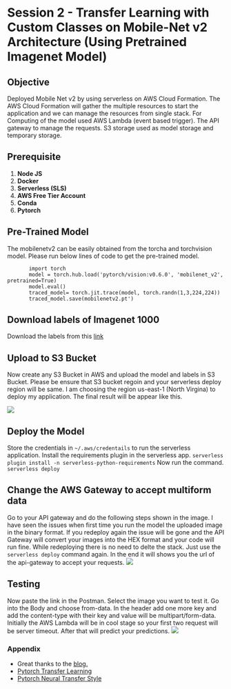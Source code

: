 # Session 2 - Transfer Learning with Custom Classes on Mobile-Net v2 Architecture (Using Pretrained Imagenet Model)

## Objective
Deployed Mobile Net v2 by using serverless on AWS Cloud Formation. The AWS Cloud Formation will gather the multiple resources to start the application and we can manage the resources from single stack. For Computing of the model used AWS Lambda (event based trigger). The API gateway to manage the requests. S3 storage used as model storage and temporary storage.

## Prerequisite
1.  **Node JS** 
2.  **Docker**
3.  **Serverless (SLS)** 
4.  **AWS Free Tier Account**
5.  **Conda**
6.  **Pytorch**

## Pre-Trained Model
The mobilenetv2 can be easily obtained from the torcha and torchvision model. Please run below lines of code to get the pre-trained model.

           import torch
           model = torch.hub.load('pytorch/vision:v0.6.0', 'mobilenet_v2', pretrained=True)
           model.eval()
           traced_model= torch.jit.trace(model, torch.randn(1,3,224,224))
           traced_model.save(mobilenetv2.pt')
 
 ## Download labels of Imagenet 1000
 Download the labels from this [link](https://gist.github.com/yrevar/942d3a0ac09ec9e5eb3a)
 
 ## Upload to S3 Bucket
 Now create any S3 Bucket in AWS and upload the model and labels in S3 Bucket. Please be ensure that S3 bucket regoin and your serverless deploy region will be same. I am choosing the region us-east-1 (North Virgina) to deploy my application. The final result will be appear like this.
 
<img src="S3.jpg"> 

## Deploy the Model
Store the credentials in `~/.aws/credentails` to run the serverless application. Install the requirements plugin in the serverless app.
      `serverless plugin install -n serverless-python-requirements`
Now run the command.
      `serverless deploy`

## Change the AWS Gateway to accept multiform data
Go to your API gateway and do the following steps shown in the image. I have seen the issues when first time you run the model the uploaded image in the binary format. If you redeploy again the issue will be gone and the API Gateway will convert your images into the HEX format and your code will run fine. While redeploying there is no need to delte the stack. Just use the `serverless deploy` command again. In the end it will shows you the url of the api-gateway to accept your requests.
<img src="S3.jpg">

## Testing
Now paste the link in the Postman. Select the image you want to test it. Go into the Body and choose from-data. In the header add one more key and add the content-type with their key and value will be multipart/form-data. Initially the AWS Lambda will be in cool stage so your first two request will be server timeout. After that will predict your predictions.
<img src="mobilenetv2.jpg">

### Appendix
 - Great thanks to the [blog.](https://www.analyticsvidhya.com/blog/2019/10/how-to-master-transfer-learning-using-pytorch/)
 - [Pytorch Transfer Learning](https://pytorch.org/tutorials/beginner/transfer_learning_tutorial.html) 
 - [Pytorch Neural Transfer Style](https://pytorch.org/tutorials/advanced/neural_style_tutorial.html)

